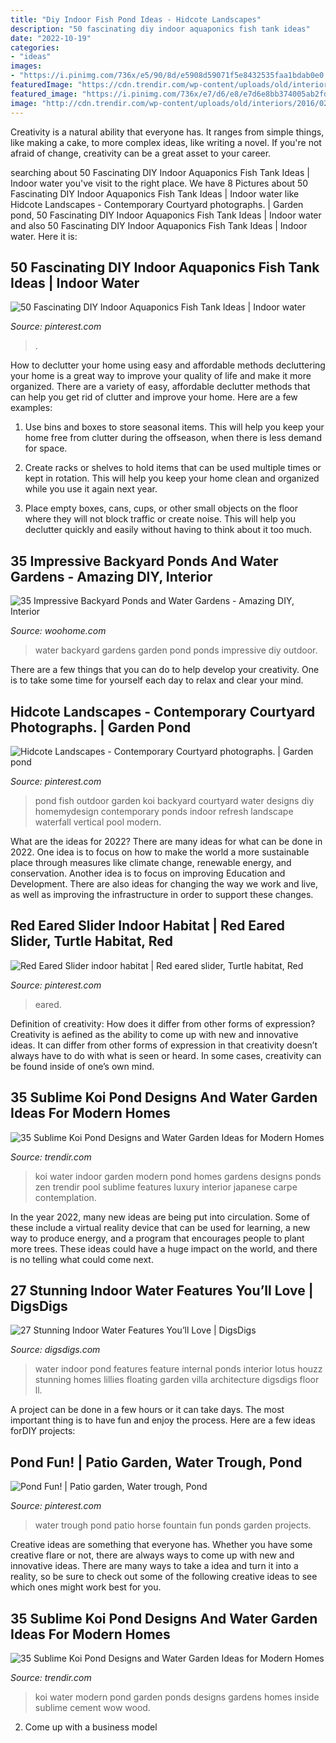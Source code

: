 ```yaml
---
title: "Diy Indoor Fish Pond Ideas - Hidcote Landscapes"
description: "50 fascinating diy indoor aquaponics fish tank ideas"
date: "2022-10-19"
categories:
- "ideas"
images:
- "https://i.pinimg.com/736x/e5/90/8d/e5908d59071f5e8432535faa1bdab0e0.jpg"
featuredImage: "https://cdn.trendir.com/wp-content/uploads/old/interiors/2016/02/14/koi-ponds-and-water-gardens-for-modern-homes-2.jpg"
featured_image: "https://i.pinimg.com/736x/e7/d6/e8/e7d6e8bb374005ab2fd871b692ba9cc3.jpg"
image: "http://cdn.trendir.com/wp-content/uploads/old/interiors/2016/02/14/koi-ponds-and-water-gardens-for-modern-homes-20.jpg"
---
```



Creativity is a natural ability that everyone has. It ranges from simple things, like making a cake, to more complex ideas, like writing a novel. If you're not afraid of change, creativity can be a great asset to your career.

	

		
searching about 50 Fascinating DIY Indoor Aquaponics Fish Tank Ideas | Indoor water you've visit to the right place. We have 8 Pictures about 50 Fascinating DIY Indoor Aquaponics Fish Tank Ideas | Indoor water like Hidcote Landscapes - Contemporary Courtyard photographs. | Garden pond, 50 Fascinating DIY Indoor Aquaponics Fish Tank Ideas | Indoor water and also 50 Fascinating DIY Indoor Aquaponics Fish Tank Ideas | Indoor water. Here it is:
		
    
## 50 Fascinating DIY Indoor Aquaponics Fish Tank Ideas | Indoor Water

<img loading=lazy src="https://i.pinimg.com/736x/e7/d6/e8/e7d6e8bb374005ab2fd871b692ba9cc3.jpg" onerror="this.onerror=null;this.src='https://tse2.mm.bing.net/th?id=OIP.7aOwNB6qJN200dBkjOoAngHaK5&amp;pid=15.1';" alt="50 Fascinating DIY Indoor Aquaponics Fish Tank Ideas | Indoor water">

_Source: pinterest.com_

>. 

	

How to declutter your home using easy and affordable methods
decluttering your home is a great way to improve your quality of life and make it more organized. There are a variety of easy, affordable declutter methods that can help you get rid of clutter and improve your home. Here are a few examples:
1. Use bins and boxes to store seasonal items. This will help you keep your home free from clutter during the offseason, when there is less demand for space.

2. Create racks or shelves to hold items that can be used multiple times or kept in rotation. This will help you keep your home clean and organized while you use it again next year.

3. Place empty boxes, cans, cups, or other small objects on the floor where they will not block traffic or create noise. This will help you declutter quickly and easily without having to think about it too much.


    
## 35 Impressive Backyard Ponds And Water Gardens - Amazing DIY, Interior

<img loading=lazy src="https://www.woohome.com/wp-content/uploads/2014/04/backyard-pond-water-garden-12.jpg" onerror="this.onerror=null;this.src='https://tse4.mm.bing.net/th?id=OIP.W1KZJbh-8aHhUM_qamSyLQHaJ4&amp;pid=15.1';" alt="35 Impressive Backyard Ponds and Water Gardens - Amazing DIY, Interior">

_Source: woohome.com_

>water backyard gardens garden pond ponds impressive diy outdoor. 

	

There are a few things that you can do to help develop your creativity. One is to take some time for yourself each day to relax and clear your mind.

    
## Hidcote Landscapes - Contemporary Courtyard Photographs. | Garden Pond

<img loading=lazy src="https://i.pinimg.com/736x/42/47/a7/4247a7420435d5dbe3bbb6f06bfd1dc3.jpg" onerror="this.onerror=null;this.src='https://tse2.mm.bing.net/th?id=OIP.G7-R_gDp8jVp1FbB6FvSPAHaLH&amp;pid=15.1';" alt="Hidcote Landscapes - Contemporary Courtyard photographs. | Garden pond">

_Source: pinterest.com_

>pond fish outdoor garden koi backyard courtyard water designs diy homemydesign contemporary ponds indoor refresh landscape waterfall vertical pool modern. 

	

What are the ideas for 2022?
There are many ideas for what can be done in 2022. One idea is to focus on how to make the world a more sustainable place through measures like climate change, renewable energy, and conservation. Another idea is to focus on improving Education and Development. There are also ideas for changing the way we work and live, as well as improving the infrastructure in order to support these changes.

    
## Red Eared Slider Indoor Habitat | Red Eared Slider, Turtle Habitat, Red

<img loading=lazy src="https://i.pinimg.com/736x/e5/90/8d/e5908d59071f5e8432535faa1bdab0e0.jpg" onerror="this.onerror=null;this.src='https://tse2.mm.bing.net/th?id=OIP.Jb0RIkhehaa0eBGhWh93dAHaFj&amp;pid=15.1';" alt="Red Eared Slider indoor habitat | Red eared slider, Turtle habitat, Red">

_Source: pinterest.com_

>eared. 

	

Definition of creativity: How does it differ from other forms of expression?
Creativity is aefined as the ability to come up with new and innovative ideas. It can differ from other forms of expression in that creativity doesn’t always have to do with what is seen or heard. In some cases, creativity can be found inside of one’s own mind.

    
## 35 Sublime Koi Pond Designs And Water Garden Ideas For Modern Homes

<img loading=lazy src="http://cdn.trendir.com/wp-content/uploads/old/interiors/2016/02/14/koi-ponds-and-water-gardens-for-modern-homes-20.jpg" onerror="this.onerror=null;this.src='https://tse4.mm.bing.net/th?id=OIP.4hVExyQqAHIXrziLwi62VwHaLH&amp;pid=15.1';" alt="35 Sublime Koi Pond Designs and Water Garden Ideas for Modern Homes">

_Source: trendir.com_

>koi water indoor garden modern pond homes gardens designs ponds zen trendir pool sublime features luxury interior japanese carpe contemplation. 

	

In the year 2022, many new ideas are being put into circulation. Some of these include a virtual reality device that can be used for learning, a new way to produce energy, and a program that encourages people to plant more trees. These ideas could have a huge impact on the world, and there is no telling what could come next.

    
## 27 Stunning Indoor Water Features You’ll Love | DigsDigs

<img loading=lazy src="http://www.digsdigs.com/photos/indoor-water-features-youll-love-23.jpg" onerror="this.onerror=null;this.src='https://tse3.mm.bing.net/th?id=OIP.hohQB6zwUDGt3zMfME_cyQHaK8&amp;pid=15.1';" alt="27 Stunning Indoor Water Features You’ll Love | DigsDigs">

_Source: digsdigs.com_

>water indoor pond features feature internal ponds interior lotus houzz stunning homes lillies floating garden villa architecture digsdigs floor ll. 

	

A project can be done in a few hours or it can take days. The most important thing is to have fun and enjoy the process. Here are a few ideas forDIY projects: 

    
## Pond Fun! | Patio Garden, Water Trough, Pond

<img loading=lazy src="https://i.pinimg.com/1200x/41/25/c1/4125c1b5b95d11de528673a56810cbe4.jpg" onerror="this.onerror=null;this.src='https://tse3.mm.bing.net/th?id=OIP.QmpCf10oRPeWSHEnBg4JuQHaJ4&amp;pid=15.1';" alt="Pond Fun! | Patio garden, Water trough, Pond">

_Source: pinterest.com_

>water trough pond patio horse fountain fun ponds garden projects. 

	

Creative ideas are something that everyone has. Whether you have some creative flare or not, there are always ways to come up with new and innovative ideas. There are many ways to take a idea and turn it into a reality, so be sure to check out some of the following creative ideas to see which ones might work best for you.

    
## 35 Sublime Koi Pond Designs And Water Garden Ideas For Modern Homes

<img loading=lazy src="https://cdn.trendir.com/wp-content/uploads/old/interiors/2016/02/14/koi-ponds-and-water-gardens-for-modern-homes-2.jpg" onerror="this.onerror=null;this.src='https://tse4.mm.bing.net/th?id=OIP.zykleaGK_I3oOLSB9EA0RwHaLI&amp;pid=15.1';" alt="35 Sublime Koi Pond Designs and Water Garden Ideas for Modern Homes">

_Source: trendir.com_

>koi water modern pond garden ponds designs gardens homes inside sublime cement wow wood. 

	

2. Come up with a business model

